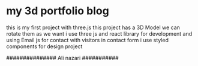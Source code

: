 # my 3d portfolio blog

this is my first project with three.js 
this project has a 3D Model we can rotate them as we want
i use three js and react library for development
and using Email js for contact with visitors in contact form
i use styled components for design project

############### Ali nazari ###########
